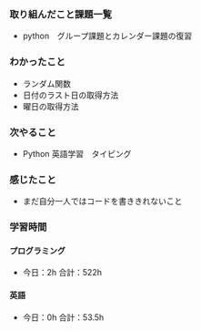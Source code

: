 ### 取り組んだこと課題一覧
- python　グループ課題とカレンダー課題の復習
### わかったこと
- ランダム関数
- 日付のラスト日の取得方法
- 曜日の取得方法
### 次やること
- Python  英語学習　タイピング
### 感じたこと
- まだ自分一人ではコードを書ききれないこと
### 学習時間
#### プログラミング
- 今日：2h 合計：522h
#### 英語
- 今日：0h 合計：53.5h